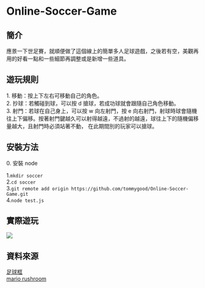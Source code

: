 # Online-Soccer-Game
<h2>簡介</h2>
應景一下世足賽，就順便做了這個線上的簡單多人足球遊戲，之後若有空，美觀再用的好看一點和一些細節再調整或是新增一些道具。
<br/>
<h2>遊玩規則</h2>
1. 移動：按上下左右可移動自己的角色。
<br/>
2. 抄球：若觸碰到球，可以按 d 搶球，若成功球就會跟隨自己角色移動。
<br/>
3. 射門：若球在自己身上，可以按 w 向左射門，按 e 向右射門，射球時球會隨機往上下偏移。按著射門鍵越久可以射得越遠，不過射的越遠，球往上下的隨機偏移量越大，且射門時必須站著不動，
在此期間別的玩家可以搶球。
<h2>安裝方法</h2>
0. 安裝 node
<br/>

1.`mkdir soccer`
<br/>
2.`cd soccer`
<br/>
3.`git remote add origin https://github.com/tommygood/Online-Soccer-Game.git`
<br/>
4.`node test.js`
<h2>實際遊玩</h2>
<image src = "https://github.com/tommygood/Online-Soccer-Game/blob/master/output.gif"></image>
<br/>
<h2>資料來源</h2>
<a href = "https://www.google.com/imgres?imgurl=https%3A%2F%2Fct.yimg.com%2Fxd%2Fapi%2Fres%2F1.2%2FDjaZfLSHXBgLS2uoPJl3JQ--%2FYXBwaWQ9eXR3YXVjdGlvbnNlcnZpY2U7Zmk9ZmlsbDtoPTgwMDtxPTg1O3JvdGF0ZT1hdXRvO3c9ODAw%2Fhttps%3A%2F%2Fs.yimg.com%2Fob%2Fimage%2Fb4048022-5328-4343-b8c2-00081bb9c54f.jpg&imgrefurl=https%3A%2F%2Ftw.bid.yahoo.com%2Famp%2Fitem%2F101131288457&tbnid=7rHf7dePbn6JrM&vet=12ahUKEwjyu6qD9rT8AhVSSfUHHeFzDfwQMygBegUIARC7AQ..i&docid=Sy7k87S4oCi6TM&w=800&h=800&q=%E8%B6%B3%E7%90%83%E6%A1%86&ved=2ahUKEwjyu6qD9rT8AhVSSfUHHeFzDfwQMygBegUIARC7AQ">足球框</a>
<br/>
<a href = "https://www.google.com/imgres?imgurl=https%3A%2F%2Fstatic.vecteezy.com%2Fsystem%2Fresources%2Fpreviews%2F000%2F042%2F169%2Foriginal%2Fmushroom-vector-power.jpg&imgrefurl=https%3A%2F%2Fwww.vecteezy.com%2Ffree-vector%2Fmario-mushroom&tbnid=QpvaCiiR8JZBlM&vet=12ahUKEwjHjdip9rT8AhXr0YsBHYewBK0QMygJegUIARDcAQ..i&docid=gZxXj5C_GeBeTM&w=1400&h=980&q=rushroom%20mario&ved=2ahUKEwjHjdip9rT8AhXr0YsBHYewBK0QMygJegUIARDcAQ">mario rushroom</a>

